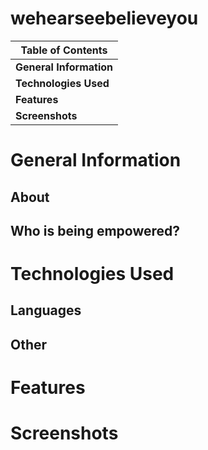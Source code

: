 # wehearseebelieveyou

**Table of Contents** |
------------ |
**General Information** |
**Technologies Used** |
**Features** |
**Screenshots** |

# General Information
## About

## Who is being empowered?

# Technologies Used
## Languages

## Other

# Features

# Screenshots


